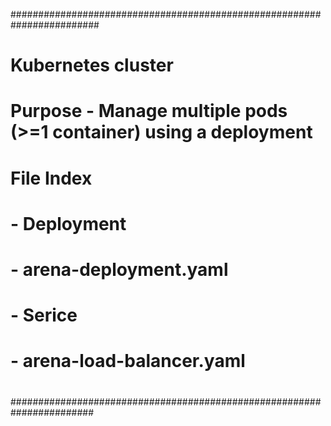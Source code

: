 ########################################################################
# Kubernetes cluster 
# Purpose - Manage multiple pods (>=1 container) using a deployment
# 
# File Index
# - Deployment
#   - arena-deployment.yaml 
# - Serice
#   - arena-load-balancer.yaml 
#
#######################################################################
